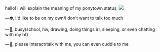 hello! i will explain the meaning of my ponytown status,
![](https://media1.tenor.com/m/SyaDWU7FQP0AAAAd/link-click-cheng-xiaoshi-lu-guang-shiguang-dailiren.gif)

―⛔,   i'd like to be on my own/i don't want to talk too much

―🌙,   busy(school, hw, drawing, doing things irl, sleeping, or even chatting with my bf)

―💬,   please interact/talk with me, you can even cuddle to me
